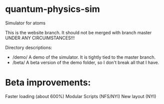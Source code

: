 quantum-physics-sim
===================

Simulator for atoms

This is the website branch. It should not be merged with branch master UNDER ANY CIRCUIMSTANCES!!!

Directory descriptions:
- /demo/ A demo of the simulator. It is tightly tied to the master branch.
- /beta/ A beta version of the demo folder, so I don't break all that I have.

Beta improvements:
==================

Faster loading (about 600%)
Modular Scripts (NFS/NYI)
New layout (NYI)
